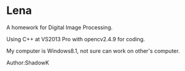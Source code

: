 # Lena
A homework for Digital Image Processing.

Using C++ at VS2013 Pro with opencv2.4.9 for coding.

My computer is Windows8.1, not sure can work on other's computer.

Author:ShadowK
